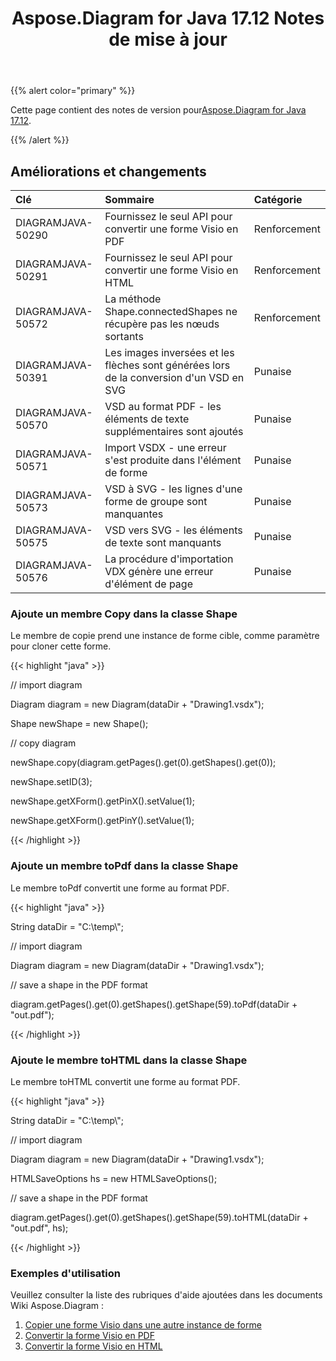 ﻿---
title: Aspose.Diagram for Java 17.12 Notes de mise à jour
type: docs
weight: 10
url: /fr/java/aspose-diagram-for-java-17-12-release-notes/
---
{{% alert color="primary" %}} 

 Cette page contient des notes de version pour[Aspose.Diagram for Java 17.12](https://docs.aspose.com/diagram/java/aspose-diagram-for-java-17-12-release-notes/).

{{% /alert %}} 
## **Améliorations et changements**

|**Clé**|**Sommaire**|**Catégorie**|
|:- |:- |:- |
|DIAGRAMJAVA-50290|Fournissez le seul API pour convertir une forme Visio en PDF|Renforcement|
|DIAGRAMJAVA-50291|Fournissez le seul API pour convertir une forme Visio en HTML|Renforcement|
|DIAGRAMJAVA-50572|La méthode Shape.connectedShapes ne récupère pas les nœuds sortants|Renforcement|
|DIAGRAMJAVA-50391|Les images inversées et les flèches sont générées lors de la conversion d'un VSD en SVG|Punaise|
|DIAGRAMJAVA-50570|VSD au format PDF - les éléments de texte supplémentaires sont ajoutés|Punaise|
|DIAGRAMJAVA-50571|Import VSDX - une erreur s'est produite dans l'élément de forme|Punaise|
|DIAGRAMJAVA-50573|VSD à SVG - les lignes d'une forme de groupe sont manquantes|Punaise|
|DIAGRAMJAVA-50575|VSD vers SVG - les éléments de texte sont manquants|Punaise|
|DIAGRAMJAVA-50576|La procédure d'importation VDX génère une erreur d'élément de page|Punaise|
### **Ajoute un membre Copy dans la classe Shape**
Le membre de copie prend une instance de forme cible, comme paramètre pour cloner cette forme.

{{< highlight "java" >}}

 // import diagram

Diagram diagram = new Diagram(dataDir + "Drawing1.vsdx");

Shape newShape = new Shape();

// copy diagram

newShape.copy(diagram.getPages().get(0).getShapes().get(0));

newShape.setID(3);

newShape.getXForm().getPinX().setValue(1);

newShape.getXForm().getPinY().setValue(1);

{{< /highlight >}}
### **Ajoute un membre toPdf dans la classe Shape**
Le membre toPdf convertit une forme au format PDF.

{{< highlight "java" >}}

 String dataDir = "C:\\temp\\";

// import diagram

Diagram diagram = new Diagram(dataDir + "Drawing1.vsdx");

// save a shape in the PDF format

diagram.getPages().get(0).getShapes().getShape(59).toPdf(dataDir + "out.pdf");

{{< /highlight >}}
### **Ajoute le membre toHTML dans la classe Shape**
Le membre toHTML convertit une forme au format PDF.

{{< highlight "java" >}}

 String dataDir = "C:\\temp\\";

// import diagram

Diagram diagram = new Diagram(dataDir + "Drawing1.vsdx");

HTMLSaveOptions hs = new HTMLSaveOptions();

// save a shape in the PDF format

diagram.getPages().get(0).getShapes().getShape(59).toHTML(dataDir + "out.pdf", hs);

{{< /highlight >}}
### **Exemples d'utilisation**
Veuillez consulter la liste des rubriques d'aide ajoutées dans les documents Wiki Aspose.Diagram :

1. [Copier une forme Visio dans une autre instance de forme](https://docs.aspose.com/diagram/java/working-with-visio-shape-data/#use-connection-indexes-to-connect-shapes-programming-sample)
1. [Convertir la forme Visio en PDF](https://docs.aspose.com/diagram/java/convert-a-visio-shape-to-pdf/)
1. [Convertir la forme Visio en HTML](https://docs.aspose.com/diagram/java/convert-a-visio-shape-to-html/)


